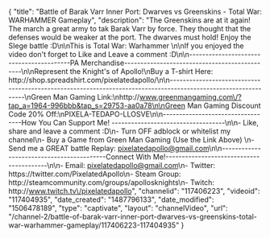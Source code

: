 {
    "title": "Battle of Barak Varr Inner Port: Dwarves vs Greenskins - Total War: WARHAMMER Gameplay",
    "description": "The Greenskins are at it again!  The march a great army to tak Barak Varr by force.  They thought that the defenses would be weaker at the port.  The dwarves must hold!  Enjoy the SIege battle :D\n\nThis is Total War: Warhammer \n\nIf you enjoyed the video don't forget to Like and Leave a comment :D\n\n-----------------------------------------PA Merchandise----------------------------------------------\n\nRepresent the Knight's of Apollo!\nBuy a T-shirt Here: http:\/\/shop.spreadshirt.com\/pixelatedapollo\/\n\n---------------------------------------------------------------------------------------------------------------\nGreen Man Gaming Link:\nhttp:\/\/www.greenmangaming.com\/?tap_a=1964-996bbb&tap_s=29753-aa0a78\n\nGreen Man Gaming Discount Code 20% Off:\nPIXELA-TEDAPO-LLOSVE\n\n----------------------------------How You Can Support Me! -----------------------------------\n\n- Like, share and leave a comment :D\n- Turn OFF adblock or whitelist my channel\n- Buy a Game from Green Man Gaming (Use the Link Above) \n- Send me a GREAT battle Replay: pixelatedapollo@gmail.com\n\n------------------------------------------Connect With Me!-----------------------------------------\n\n- Email: pixelatedapollo@gmail.com\n- Twitter: https:\/\/twitter.com\/PixelatedApollo\n- Steam Group:  http:\/\/steamcommunity.com\/groups\/apollosknights\n- Twitch: http:\/\/www.twitch.tv\/pixelatedapollo",
    "channelid": "117406223",
    "videoid": "117404935",
    "date_created": "1487796133",
    "date_modified": "1506478189",
    "type": "captivate",
    "layout": "channelVideo",
    "url": "\/channel-2\/battle-of-barak-varr-inner-port-dwarves-vs-greenskins-total-war-warhammer-gameplay\/117406223-117404935"
}